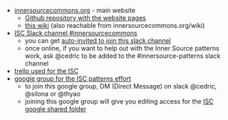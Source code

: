 * [innersourcecommons.org](http://innersourcecommons.org) - main website
    - [Github repository with the website pages](https://github.com/paypal/InnerSourceCommons)
    - [this wiki](https://github.com/paypal/InnerSourceCommons/wiki) (also reachable from innersourcecommons.org/wiki)
* [ISC Slack channel #innersourcecommons](https://paypalflow.slack.com/messages/innersourcecommons)
    - you can get [auto-invited to join this slack channel](https://isc-inviter.herokuapp.com/)
    - once online, if you want to help out with the Inner Source patterns work, ask @cedric to be added to the #innersource-patterns slack channel
* [trello used for the ISC](https://trello.com/b/OlwPdEdb/innersourcecommons-org)
* [google group for the ISC patterns effort](https://groups.google.com/forum/#!forum/innersource-commons)
    - to join this google group, DM (Direct Message) on slack @cedric, @silona or @thyao
    - joining this google group will give you editing access for the [ISC google shared folder](https://drive.google.com/drive/u/0/folders/0B2FGN9Kd_fgSMDhJU1Nna0Njbm8)